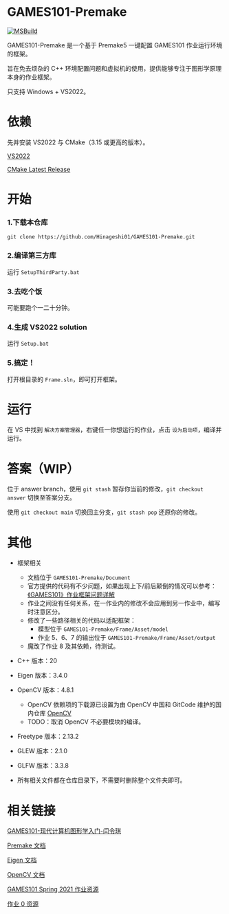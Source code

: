 # GAMES101-Premake
[![MSBuild](https://github.com/Hinageshi01/GAMES101-Premake/actions/workflows/msbuild.yml/badge.svg?branch=main)](https://github.com/Hinageshi01/GAMES101-Premake/actions/workflows/msbuild.yml)

GAMES101-Premake 是一个基于 Premake5 一键配置 GAMES101 作业运行环境的框架。

旨在免去烦杂的 C++ 环境配置问题和虚拟机的使用，提供能够专注于图形学原理本身的作业框架。

只支持 Windows + VS2022。

# 依赖
先并安装 VS2022 与 CMake（3.15 或更高的版本）。

[VS2022](https://visualstudio.microsoft.com/zh-hans/downloads/)

[CMake Latest Release](https://cmake.org/download/)

# 开始
### 1.下载本仓库
`git clone https://github.com/Hinageshi01/GAMES101-Premake.git`

### 2.编译第三方库
运行 `SetupThirdParty.bat`

### 3.去吃个饭
可能要跑个一二十分钟。

### 4.生成 VS2022 solution
运行 `Setup.bat`

### 5.搞定！
打开根目录的 `Frame.sln`，即可打开框架。

# 运行
在 VS 中找到 `解决方案管理器`，右键任一你想运行的作业，点击 `设为启动项`，编译并运行。

# 答案（WIP）
位于 answer branch，使用 `git stash` 暂存你当前的修改，`git checkout answer` 切换至答案分支。

使用 `git checkout main` 切换回主分支，`git stash pop` 还原你的修改。

# 其他
- 框架相关
  - 文档位于 `GAMES101-Premake/Document`
  - 官方提供的代码有不少问题，如果出现上下/前后颠倒的情况可以参考：[《GAMES101》作业框架问题详解](https://zhuanlan.zhihu.com/p/509902950)
  - 作业之间没有任何关系，在一作业内的修改不会应用到另一作业中，编写时注意区分。
  - 修改了一些路径相关的代码以适配框架：
    - 模型位于 `GAMES101-Premake/Frame/Asset/model`
    - 作业 5、6、7 的输出位于 `GAMES101-Premake/Frame/Asset/output`
  - 魔改了作业 8 及其依赖，待测试。

- C++ 版本：20

- Eigen 版本：3.4.0

- OpenCV 版本：4.8.1
  - OpenCV 依赖项的下载源已设置为由 OpenCV 中国和 GitCode 维护的国内仓库 [OpenCV](https://gitcode.net/opencv/opencv)
  - TODO：取消 OpenCV 不必要模块的编译。

- Freetype 版本：2.13.2

- GLEW 版本：2.1.0

- GLFW 版本：3.3.8

- 所有相关文件都在仓库目录下，不需要时删除整个文件夹即可。

# 相关链接
[GAMES101-现代计算机图形学入门-闫令琪](https://www.bilibili.com/video/BV1X7411F744/)

[Premake 文档](https://premake.github.io/)

[Eigen 文档](https://eigen.tuxfamily.org/dox/)

[OpenCV 文档](https://docs.opencv.org/4.8.0/index.html)

[GAMES101 Spring 2021 作业资源](https://games-cn.org/forums/topic/s2021-games101-zuoyehuizong/)

[作业 0 资源](https://github.com/slicol/Games101-Homework-Win)
